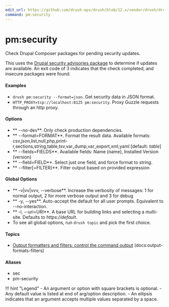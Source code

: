 ```yaml
---
edit_url: https://github.com/drush-ops/drush/blob/12.x/vendor/drush/drush/src/Commands/pm/SecurityUpdateCommands.php
command: pm:security
---
```

# pm:security

Check Drupal Composer packages for pending security updates.

This uses the [Drupal security advisories package](https://github.com/drupal-composer/drupal-security-advisories) to determine if updates
are available. An exit code of 3 indicates that the check completed, and insecure packages were found.

#### Examples

- <code>drush pm:security --format=json</code>. Get security data in JSON format.
- <code>HTTP_PROXY=tcp://localhost:8125 pm:security</code>. Proxy Guzzle requests through an http proxy.

#### Options

- ** --no-dev**. Only check production dependencies.
- ** --format=FORMAT**. Format the result data. Available formats: csv,json,list,null,php,print-r,sections,string,table,tsv,var_dump,var_export,xml,yaml [default: *table*]
- ** --fields=FIELDS**. Available fields: Name (name), Installed Version (version)
- ** --field=FIELD**. Select just one field, and force format to *string*.
- ** --filter[=FILTER]**. Filter output based on provided expression

#### Global Options

- ** -v|vv|vvv, --verbose**. Increase the verbosity of messages: 1 for normal output, 2 for more verbose output and 3 for debug
- ** -y, --yes**. Auto-accept the default for all user prompts. Equivalent to --no-interaction.
- ** -l, --uri=URI**. A base URL for building links and selecting a multi-site. Defaults to *https://default*.
- To see all global options, run <code>drush topic</code> and pick the first choice.

#### Topics

- [Output formatters and filters: control the command output](../../vendor/drush/drush/docs/output-formats-filters.md) (docs:output-formats-filters)

#### Aliases

- sec
- pm-security

!!! hint "Legend"
    - An argument or option with square brackets is optional.
    - Any default value is listed at end of arg/option description.
    - An ellipsis indicates that an argument accepts multiple values separated by a space.